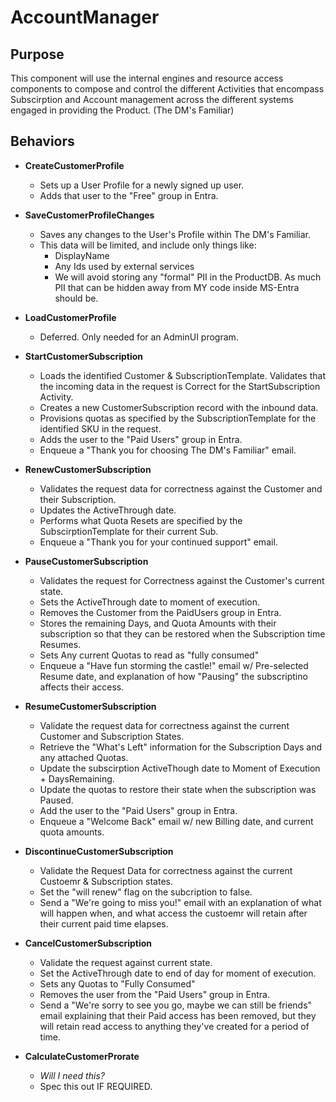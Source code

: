 # AccountManager
## Purpose
This component will use the internal engines and resource access components to compose and control the different Activities that encompass Subscirption and Account management across the different systems engaged in providing the Product. (The DM's Familiar)

## Behaviors
* **CreateCustomerProfile**
  * Sets up a User Profile for a newly signed up user.
  * Adds that user to the "Free" group in Entra.
* **SaveCustomerProfileChanges**
  * Saves any changes to the User's Profile within The DM's Familiar.
  * This data will be limited, and include only things like:
    * DisplayName
    * Any Ids used by external services
    * We will avoid storing any "formal" PII in the ProductDB.  As much PII that can be hidden away from MY code inside MS-Entra should be.
* **LoadCustomerProfile**
  * Deferred.  Only needed for an AdminUI program.
  
* **StartCustomerSubscription**
  * Loads the identified Customer & SubscriptionTemplate.  Validates that the incoming data in the request is Correct for the StartSubscription Activity.
  * Creates a new CustomerSubscription record with the inbound data.
  * Provisions quotas as specified by the SubscriptionTemplate for the identified SKU in the request.
  * Adds the user to the "Paid Users" group in Entra.
  * Enqueue a "Thank you for choosing The DM's Familiar" email.
* **RenewCustomerSubscription**
  * Validates the request data for correctness against the Customer and their Subscription.
  * Updates the ActiveThrough date.
  * Performs what Quota Resets are specified by the SubscirptionTemplate for their current Sub.
  * Enqueue a "Thank you for your continued support" email.
* **PauseCustomerSubscription**
  * Validates the request for Correctness against the Customer's current state.
  * Sets the ActiveThrough date to moment of execution.
  * Removes the Customer from the PaidUsers group in Entra.
  * Stores the remaining Days, and Quota Amounts with their subscription so that they can be restored when the Subscription time Resumes.
  * Sets Any current Quotas to read as "fully consumed"
  * Enqueue a "Have fun storming the castle!" email w/ Pre-selected Resume date, and explanation of how "Pausing" the subscriptino affects their access.
* **ResumeCustomerSubscription**
  * Validate the request data for correctness against the current Customer and Subscription States.
  * Retrieve the "What's Left" information for the Subscription Days and any attached Quotas.
  * Update the subscirption ActiveThough date to Moment of Execution + DaysRemaining.
  * Update the quotas to restore their state when the subscription was Paused.
  * Add the user to the "Paid Users" group in Entra.
  * Enqueue a "Welcome Back" email w/ new Billing date, and current quota amounts.
* **DiscontinueCustomerSubscription**
  * Validate the Request Data for correctness against the current Custoemr & Subscription states.
  * Set the "will renew" flag on the subcription to false.
  * Send a "We're going to miss you!" email with an explanation of what will happen when, and what access the custoemr will retain after their current paid time elapses.
* **CancelCustomerSubscription**
  * Validate the request against current state.
  * Set the ActiveThrough date to end of day for moment of execution.
  * Sets any Quotas to "Fully Consumed"
  * Removes the user from the "Paid Users" group in Entra.
  * Send a "We're sorry to see you go, maybe we can still be friends" email explaining that their Paid access has been removed, but they will retain read access to anything they've created for a period of time.
* **CalculateCustomerProrate**
  * *Will I need this?*
  * Spec this out IF REQUIRED.
